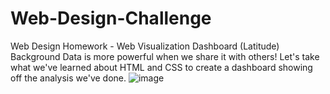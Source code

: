 # Web-Design-Challenge

Web Design Homework - Web Visualization Dashboard (Latitude)
Background
Data is more powerful when we share it with others! Let's take what we've learned about HTML and CSS to create a dashboard showing off the analysis we've done.
![image](https://user-images.githubusercontent.com/75258480/118603002-f920c400-b7e5-11eb-87c2-d788a7a28574.png)


